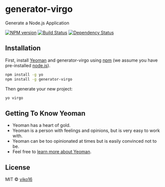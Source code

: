 # generator-virgo

Generate a Node.js Application

[![NPM version][npm-image]][npm-url]
[![Build Status][travis-image]][travis-url]
[![Dependency Status][daviddm-image]][daviddm-url]

## Installation

First, install [Yeoman](http://yeoman.io) and generator-virgo using [npm](https://www.npmjs.com/) (we assume you have pre-installed [node.js](https://nodejs.org/)).

```bash
npm install -g yo
npm install -g generator-virgo
```

Then generate your new project:

```bash
yo virgo
```

## Getting To Know Yeoman

 * Yeoman has a heart of gold.
 * Yeoman is a person with feelings and opinions, but is very easy to work with.
 * Yeoman can be too opinionated at times but is easily convinced not to be.
 * Feel free to [learn more about Yeoman](http://yeoman.io/).

## License

MIT © [viko16](https://github.com/viko16)


[npm-image]: https://img.shields.io/npm/v/generator-virgo.svg
[npm-url]: https://npmjs.org/package/generator-virgo
[travis-image]: https://travis-ci.org/viko16/generator-virgo.svg?branch=master
[travis-url]: https://travis-ci.org/viko16/generator-virgo
[daviddm-image]: https://david-dm.org/viko16/generator-virgo.svg?theme=shields.io
[daviddm-url]: https://david-dm.org/viko16/generator-virgo
